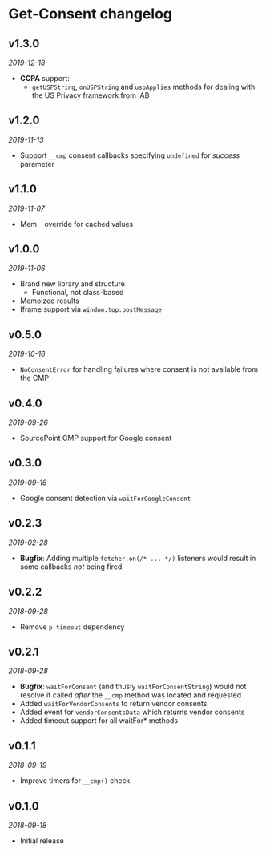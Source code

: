 # Get-Consent changelog

## v1.3.0
_2019-12-18_

 * **CCPA** support:
   * `getUSPString`, `onUSPString` and `uspApplies` methods for dealing with the US Privacy framework from IAB

## v1.2.0
_2019-11-13_

 * Support `__cmp` consent callbacks specifying `undefined` for _success_ parameter

## v1.1.0
_2019-11-07_

 * Mem `_` override for cached values

## v1.0.0
_2019-11-06_

 * Brand new library and structure
   * Functional, not class-based
 * Memoized results
 * Iframe support via `window.top.postMessage`

## v0.5.0
_2019-10-16_

 * `NoConsentError` for handling failures where consent is not available from the CMP

## v0.4.0
_2019-09-26_

 * SourcePoint CMP support for Google consent

## v0.3.0
_2019-09-16_

 * Google consent detection via `waitForGoogleConsent`

## v0.2.3
_2019-02-28_

 * **Bugfix**: Adding multiple `fetcher.on(/* ... */)` listeners would result in some callbacks _not_ being fired

## v0.2.2
_2018-09-28_

 * Remove `p-timeout` dependency

## v0.2.1
_2018-09-28_

 * **Bugfix**: `waitForConsent` (and thusly `waitForConsentString`) would not resolve if called _after_ the `__cmp` method was located and requested
 * Added `waitForVendorConsents` to return vendor consents
 * Added event for `vendorConsentsData` which returns vendor consents
 * Added timeout support for all waitFor* methods

## v0.1.1
_2018-09-19_

 * Improve timers for `__cmp()` check

## v0.1.0
_2018-09-18_

 * Initial release
